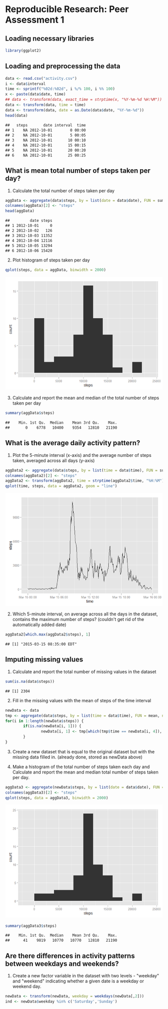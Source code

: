 # Reproducible Research: Peer Assessment 1
## Loading necessary libraries

```r
library(ggplot2)
```
## Loading and preprocessing the data

```r
data <- read.csv("activity.csv")
i <- data$interval
time <- sprintf("%02d:%02d", i %/% 100, i %% 100)
x <- paste(data$date, time) 
## data <- transform(data, exact_time = strptime(x, "%Y-%m-%d %H:%M"))
data <- transform(data, time = time)
data <- transform(data, date = as.Date(data$date, "%Y-%m-%d"))
head(data)
```

```
##   steps       date interval  time
## 1    NA 2012-10-01        0 00:00
## 2    NA 2012-10-01        5 00:05
## 3    NA 2012-10-01       10 00:10
## 4    NA 2012-10-01       15 00:15
## 5    NA 2012-10-01       20 00:20
## 6    NA 2012-10-01       25 00:25
```

## What is mean total number of steps taken per day?
1. Calculate the total number of steps taken per day

```r
aggData <- aggregate(data$steps, by = list(date = data$date), FUN = sum, na.rm = TRUE)
colnames(aggData)[2] <- "steps"
head(aggData)
```

```
##         date steps
## 1 2012-10-01     0
## 2 2012-10-02   126
## 3 2012-10-03 11352
## 4 2012-10-04 12116
## 5 2012-10-05 13294
## 6 2012-10-06 15420
```

2. Plot histogram of steps taken per day

```r
qplot(steps, data = aggData, binwidth = 2000)
```

![](PA1_template_files/figure-html/unnamed-chunk-4-1.png) 

3. Calculate and report the mean and median of the total number of steps taken per day

```r
summary(aggData$steps)
```

```
##    Min. 1st Qu.  Median    Mean 3rd Qu.    Max. 
##       0    6778   10400    9354   12810   21190
```

## What is the average daily activity pattern?
1. Plot the 5-minute interval (x-axis) and the average number of steps taken, averaged across all days (y-axis)

```r
aggData2 <- aggregate(data$steps, by = list(time = data$time), FUN = sum, na.rm = TRUE)
colnames(aggData2)[2] <- "steps"
aggData2 <- transform(aggData2, time = strptime(aggData2$time, "%H:%M"))
qplot(time, steps, data = aggData2, geom = "line")
```

![](PA1_template_files/figure-html/unnamed-chunk-6-1.png) 

2. Which 5-minute interval, on average across all the days in the dataset, contains the maximum number of steps? (couldn't get rid of the automatically added date)

```r
aggData2[which.max(aggData2$steps), 1]
```

```
## [1] "2015-03-15 08:35:00 EDT"
```

## Imputing missing values
1. Calculate and report the total number of missing values in the dataset

```r
sum(is.na(data$steps))
```

```
## [1] 2304
```

2. Fill in the missing values with the mean of steps of the time interval

```r
newData <- data
tmp <- aggregate(data$steps, by = list(time = data$time), FUN = mean, na.rm = TRUE)
for(i in 1:length(newData$steps)) {
        if(is.na(newData[i, 1])) {
                newData[i, 1] <- tmp[which(tmp$time == newData[i, 4]), 2]
        }
}
```
3. Create a new dataset that is equal to the original dataset but with the missing data filled in. (already done, stored as newData above) 

4. Make a histogram of the total number of steps taken each day and Calculate and report the mean and median total number of steps taken per day.

```r
aggData3 <- aggregate(newData$steps, by = list(date = data$date), FUN = sum)
colnames(aggData3)[2] <- "steps"
qplot(steps, data = aggData3, binwidth = 2000)
```

![](PA1_template_files/figure-html/unnamed-chunk-10-1.png) 

```r
summary(aggData3$steps)
```

```
##    Min. 1st Qu.  Median    Mean 3rd Qu.    Max. 
##      41    9819   10770   10770   12810   21190
```

## Are there differences in activity patterns between weekdays and weekends?
1. Create a new factor variable in the dataset with two levels - "weekday" and "weekend" indicating whether a given date is a weekday or weekend day.

```r
newData <- transform(newData, weekday = weekdays(newData[,2]))
ind <- newData$weekday %in% c('Saturday','Sunday')
```





